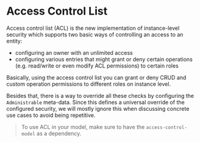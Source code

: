 # Access Control List

Access control list (ACL) is the new implementation of instance-level security which supports two basic ways of controlling an access to an entity:

* configuring an owner with an unlimited access
* configuring various entries that might grant or deny certain operations (e.g. read/write or even modify ACL permissions) to certain roles

Basically, using the access control list you can grant or deny CRUD and custom operation permissions to different roles on instance level.

Besides that, there is a way to override all these checks by configuring the `Administrable` meta-data. Since this defines a universal override of the configured security, we will mostly ignore this when discussing concrete use cases to avoid being repetitive.

[](asset://tribefire.cortex.documentation:includes-doc/administrable_general.md?INCLUDE)

[](asset://tribefire.cortex.documentation:includes-doc/administrable_general_section.md?INCLUDE)

> To use ACL in your model, make sure to have the `access-control-model` as a dependency.